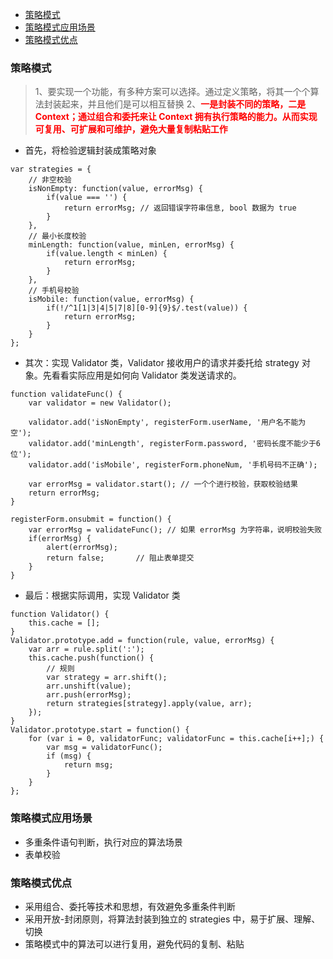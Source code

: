 - [策略模式](#策略模式)
- [策略模式应用场景](#策略模式应用场景)
- [策略模式优点](#策略模式优点)

### 策略模式
> 1、要实现一个功能，有多种方案可以选择。通过定义策略，将其一个个算法封装起来，并且他们是可以相互替换
> 2、<font color="#FF0000" font-size="1">**一是封装不同的策略，二是 Context；通过组合和委托来让 Context 拥有执行策略的能力。从而实现可复用、可扩展和可维护，避免大量复制粘贴工作**</font>

- 首先，将检验逻辑封装成策略对象

```
var strategies = {
    // 非空校验
    isNonEmpty: function(value, errorMsg) {
        if(value === '') {
            return errorMsg; // 返回错误字符串信息, bool 数据为 true
        }
    },
    // 最小长度校验
    minLength: function(value, minLen, errorMsg) {
        if(value.length < minLen) {
            return errorMsg;
        }
    },
    // 手机号校验
    isMobile: function(value, errorMsg) {
        if(!/^1[1|3|4|5|7|8][0-9]{9}$/.test(value)) {
            return errorMsg;
        }
    }
};
```

- 其次：实现 Validator 类，Validator 接收用户的请求并委托给 strategy 对象。先看看实际应用是如何向 Validator 类发送请求的。

```
function validateFunc() {
    var validator = new Validator();
    
    validator.add('isNonEmpty', registerForm.userName, '用户名不能为空');
    validator.add('minLength', registerForm.password, '密码长度不能少于6位');
    validator.add('isMobile', registerForm.phoneNum, '手机号码不正确');
    
    var errorMsg = validator.start(); // 一个个进行校验，获取校验结果
    return errorMsg;
}

registerForm.onsubmit = function() {
    var errorMsg = validateFunc(); // 如果 errorMsg 为字符串，说明校验失败
    if(errorMsg) {
        alert(errorMsg);
        return false;       // 阻止表单提交
    }
}
```

- 最后：根据实际调用，实现 Validator 类

```
function Validator() {
    this.cache = [];
}
Validator.prototype.add = function(rule, value, errorMsg) {
    var arr = rule.split(':');
    this.cache.push(function() {
        // 规则
        var strategy = arr.shift();
        arr.unshift(value);
        arr.push(errorMsg);
        return strategies[strategy].apply(value, arr);
    });
}
Validator.prototype.start = function() {
    for (var i = 0, validatorFunc; validatorFunc = this.cache[i++];) {
        var msg = validatorFunc();
        if (msg) {
            return msg;
        }
    }
};
```

### 策略模式应用场景
- 多重条件语句判断，执行对应的算法场景
- 表单校验

### 策略模式优点
- 采用组合、委托等技术和思想，有效避免多重条件判断
- 采用开放-封闭原则，将算法封装到独立的 strategies 中，易于扩展、理解、切换
- 策略模式中的算法可以进行复用，避免代码的复制、粘贴